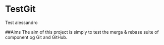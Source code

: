 # TestGit
Test alessandro

##Aims
The aim of this project is simply to test the merga & rebase suite of component og Git and GitHub.
